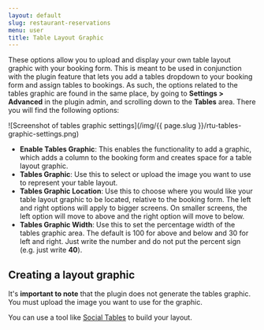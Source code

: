 ```yaml
---
layout: default
slug: restaurant-reservations
menu: user
title: Table Layout Graphic
---
```

These options allow you to upload and display your own table layout graphic with your booking form. This is meant to be used in conjunction with the plugin feature that lets you add a tables dropdown to your booking form and assign tables to bookings. As such, the options related to the tables graphic are found in the same place, by going to **Settings > Advanced** in the plugin admin, and scrolling down to the **Tables** area. There you will find the following options:

![Screenshot of tables graphic settings](/img/{{ page.slug }}/rtu-tables-graphic-settings.png)

* **Enable Tables Graphic**: This enables the functionality to add a graphic, which adds a column to the booking form and creates space for a table layout graphic.
* **Tables Graphic**: Use this to select or upload the image you want to use to represent your table layout.
* **Tables Graphic Location**: Use this to choose where you would like your table layout graphic to be located, relative to the booking form. The left and right options will apply to bigger screens. On smaller screens, the left option will move to above and the right option will move to below.
* **Tables Graphic Width**: Use this to set the percentage width of the tables graphic area. The default is 100 for above and below and 30 for left and right. Just write the number and do not put the percent sign (e.g. just write **40**).

## Creating a layout graphic

It's **important to note** that the plugin does not generate the tables graphic. You must upload the image you want to use for the graphic.

You can use a tool like [Social Tables](https://www.socialtables.com/) to build your layout.